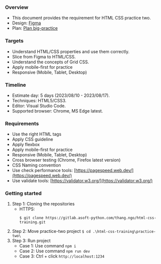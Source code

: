 ### Overview

- This document provides the requirement for HTML CSS practice two.
- Design: [Figma](https://www.figma.com/file/qTkktksYuXvusIjFlMv9qO/Responsive-Web-Page-%F0%9F%8E%89-(Community)-(Copy)?type=design&node-id=0-1&mode=design&t=IjVrfPRw0mwFkI1Q-0)
- Plan: [Plan big-practice](https://docs.google.com/document/d/1iUDoL65ohuS0tOcMR_CH3So_CmvU2NkCVFIuBqgu_UI/edit)

### Targets

- Understand HTML/CSS properties and use them correctly.
- Slice from Figma to HTML/CSS.
- Understand the concepts of Grid CSS.
- Apply mobile-first for practice
- Responsive (Mobile, Tablet, Desktop)

### Timeline

- Estimate day: 5 days (2023/08/10 - 2023/08/17).
- Techniques: HTML5/CSS3.
- Editor: Visual Studio Code.
- Supported browser: Chrome, MS Edge latest.

### Requirements

- Use the right HTML tags
- Apply CSS guideline
- Apply flexbox
- Apply mobile-first for practice
- Responsive (Mobile, Tablet, Desktop)
- Cross browser testing (Chrome, Firefox latest version)
- CSS Naming convention
- Use check performance tools: [https://pagespeed.web.dev/](https://pagespeed.web.dev/)
- Use validate tools: [https://validator.w3.org/](https://validator.w3.org/)

### Getting started

1. Step 1: Cloning the repositories
   - HTTPS:
     ```
     $ git clone https://gitlab.asoft-python.com/thang.ngo/html-css-training.git
     ```
2. Step 2: Move practice-two project `$ cd .\html-css-training\practice-two\`
3. Step 3: Run project
   - Case 1: Use command `npm i`
   - Case 2: Use command `npm run dev`
   - Case 3: Ctrl + click `http://localhost:1234`
